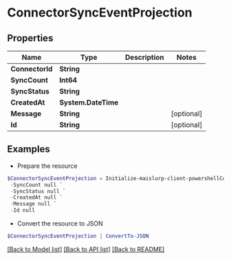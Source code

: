 # ConnectorSyncEventProjection
## Properties

Name | Type | Description | Notes
------------ | ------------- | ------------- | -------------
**ConnectorId** | **String** |  | 
**SyncCount** | **Int64** |  | 
**SyncStatus** | **String** |  | 
**CreatedAt** | **System.DateTime** |  | 
**Message** | **String** |  | [optional] 
**Id** | **String** |  | [optional] 

## Examples

- Prepare the resource
```powershell
$ConnectorSyncEventProjection = Initialize-maislurp-client-powershellConnectorSyncEventProjection  -ConnectorId null `
 -SyncCount null `
 -SyncStatus null `
 -CreatedAt null `
 -Message null `
 -Id null
```

- Convert the resource to JSON
```powershell
$ConnectorSyncEventProjection | ConvertTo-JSON
```

[[Back to Model list]](../README#documentation-for-models) [[Back to API list]](../README#documentation-for-api-endpoints) [[Back to README]](../README)

